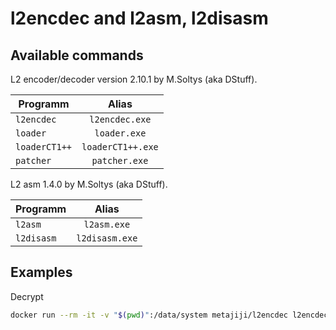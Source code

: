 # l2encdec and l2asm, l2disasm

## Available commands

L2 encoder/decoder version 2.10.1 by M.Soltys (aka DStuff).

| Programm             | Alias                    |
| -------------------- |:------------------------:|
| `l2encdec`           | `l2encdec.exe`           |
| `loader`             | `loader.exe`             |
| `loaderCT1++`        | `loaderCT1++.exe`        |
| `patcher`            | `patcher.exe`            |

L2 asm 1.4.0 by M.Soltys (aka DStuff).

| Programm             | Alias                    |
| -------------------- |:------------------------:|
| `l2asm`              | `l2asm.exe`              |
| `l2disasm`           | `l2disasm.exe`           |

## Examples

Decrypt

```bash
docker run --rm -it -v "$(pwd)":/data/system metajiji/l2encdec l2encdec -d 
```
